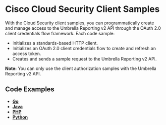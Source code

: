 # Cisco Cloud Security Client Samples

With the Cloud Security client samples, you can programmatically create and manage access to the Umbrella Reporting v2 API through the OAuth 2.0 client credentials flow framework. Each code sample:

- Initializes a standards-based HTTP client.
- Initializes an OAuth 2.0 client credentials flow to create and refresh an access token.
- Creates and sends a sample request to the Umbrella Reporting v2 API.

**Note:** You can only use the client authorization samples with the Umbrella Reporting v2 API.

## Code Examples

* [**Go**](https://github.com/CiscoDevNet/cloud-security/tree/master/client-samples/golang/README.md)
* [**Java**](https://github.com/CiscoDevNet/cloud-security/tree/master/client-samples/java/README.md)
* [**PHP**](https://github.com/CiscoDevNet/cloud-security/tree/master/client-samples/php/README.md)
* [**Python**](https://github.com/CiscoDevNet/cloud-security/tree/master/client-samples/python/README.md)
